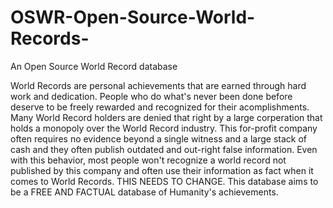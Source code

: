 # OSWR-Open-Source-World-Records-
An Open Source World Record database

  World Records are personal achievements that are earned through hard work and dedication. People who do what's never been done before deserve to be freely rewarded and recognized for their acomplishments. Many World Record holders are denied that right by a large corperation that holds a monopoly over the World Record industry. This for-profit company often requires no evidence beyond a single witness and a large stack of cash and they often publish outdated and out-right false information. Even with this behavior, most people won't recognize a world record not published by this company and often use their information as fact when it comes to World Records. THIS NEEDS TO CHANGE. This database aims to be a FREE AND FACTUAL database of Humanity's achievements.
